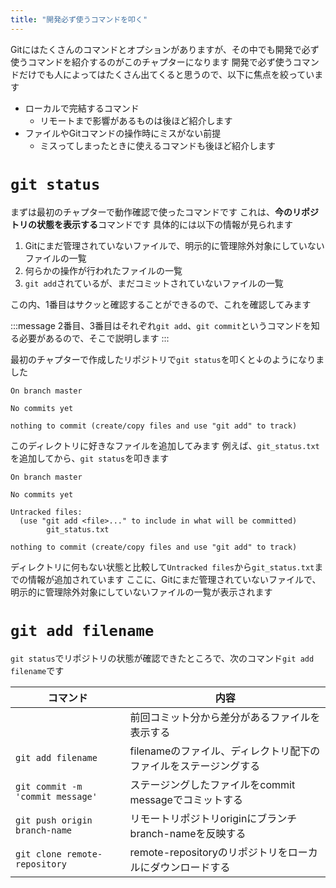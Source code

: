 ```yaml
---
title: "開発必ず使うコマンドを叩く"
---
```


Gitにはたくさんのコマンドとオプションがありますが、その中でも開発で必ず使うコマンドを紹介するのがこのチャプターになります
開発で必ず使うコマンドだけでも人によってはたくさん出てくると思うので、以下に焦点を絞っています

* ローカルで完結するコマンド
  * リモートまで影響があるものは後ほど紹介します
* ファイルやGitコマンドの操作時にミスがない前提
  * ミスってしまったときに使えるコマンドも後ほど紹介します

# `git status`

まずは最初のチャプターで動作確認で使ったコマンドです
これは、**今のリポジトリの状態を表示する**コマンドです
具体的には以下の情報が見られます

1. Gitにまだ管理されていないファイルで、明示的に管理除外対象にしていないファイルの一覧
2. 何らかの操作が行われたファイルの一覧
3. `git add`されているが、まだコミットされていないファイルの一覧

この内、1番目はサクッと確認することができるので、これを確認してみます

:::message
2番目、3番目はそれぞれ`git add`、`git commit`というコマンドを知る必要があるので、そこで説明します
:::

最初のチャプターで作成したリポジトリで`git status`を叩くと↓のようになりました

```shell
On branch master

No commits yet

nothing to commit (create/copy files and use "git add" to track)
```

このディレクトリに好きなファイルを追加してみます
例えば、`git_status.txt`を追加してから、`git status`を叩きます

```shell
On branch master

No commits yet

Untracked files:
  (use "git add <file>..." to include in what will be committed)
        git_status.txt

nothing to commit (create/copy files and use "git add" to track)
```

ディレクトリに何もない状態と比較して`Untracked files`から`git_status.txt`までの情報が追加されています
ここに、Gitにまだ管理されていないファイルで、明示的に管理除外対象にしていないファイルの一覧が表示されます

# `git add filename`

`git status`でリポジトリの状態が確認できたところで、次のコマンド`git add filename`です

| コマンド                             | 内容                            |
| -------------------------------- | ----------------------------- |
|                      | 前回コミット分から差分があるファイルを表示する       |
| `git add filename`               | filenameのファイル、ディレクトリ配下のファイルをステージングする |
| `git commit -m 'commit message'` | ステージングしたファイルをcommit messageでコミットする |
| `git push origin branch-name`    | リモートリポジトリoriginにブランチbranch-nameを反映する |
| `git clone remote-repository`    | remote-repositoryのリポジトリをローカルにダウンロードする |
